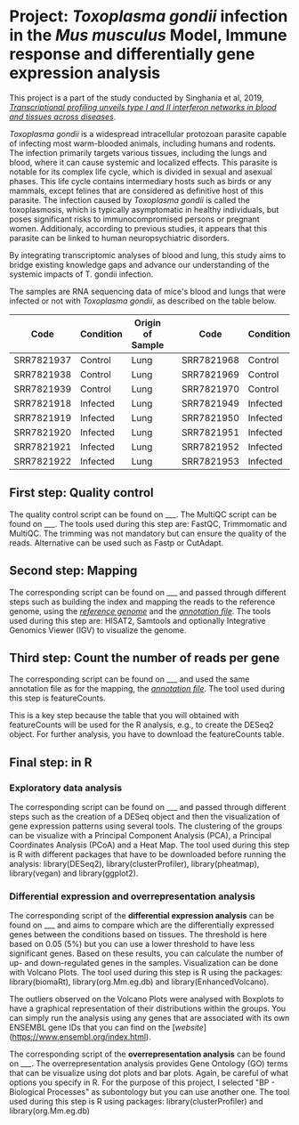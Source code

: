 # **Project: _Toxoplasma gondii_ infection in the _Mus musculus_ Model, Immune response and differentially gene expression analysis**

This project is a part of the study conducted by Singhania et al, 2019, [*Transcriptional profiling unveils type I and II interferon networks in blood and tissues across diseases*](https://www.nature.com/articles/s41467-019-10601-6).

_Toxoplasma gondii_ is a widespread intracellular protozoan parasite capable of infecting most warm-blooded animals, including humans and rodents. The infection primarily targets various tissues, including the lungs and blood, where it can cause systemic and localized effects. This parasite is notable for its complex life cycle, which is divided in sexual and asexual phases. This life cycle contains intermediary hosts such as birds or any mammals, except felines that are considered as definitive host of this parasite. The infection caused by _Toxoplasma gondii_ is called the toxoplasmosis, which is typically asymptomatic in healthy individuals, but poses significant risks to immunocompromised persons or pregnant women. Additionaly, according to previous studies, it appears that this parasite can be linked to human neuropsychiatric disorders. 

By integrating transcriptomic analyses of blood and lung, this study aims to bridge existing knowledge gaps and advance our understanding of the systemic impacts of T. gondii infection.

The samples are RNA sequencing data of mice's blood and lungs that were infected or not with _Toxoplasma gondii_, as described on the table below.

| Code        | Condition | Origin of Sample |              | Code        | Condition | Origin of Sample |
|-------------|-----------|------------------|--------------|-------------|-----------|------------------|
| SRR7821937  | Control   | Lung             |              | SRR7821968  | Control   | Blood            |
| SRR7821938  | Control   | Lung             |              | SRR7821969  | Control   | Blood            |
| SRR7821939  | Control   | Lung             |              | SRR7821970  | Control   | Blood            |
| SRR7821918  | Infected  | Lung             |              | SRR7821949  | Infected  | Blood            |
| SRR7821919  | Infected  | Lung             |              | SRR7821950  | Infected  | Blood            |
| SRR7821920  | Infected  | Lung             |              | SRR7821951  | Infected  | Blood            |
| SRR7821921  | Infected  | Lung             |              | SRR7821952  | Infected  | Blood            |
| SRR7821922  | Infected  | Lung             |              | SRR7821953  | Infected  | Blood            |


## **First step: Quality control**

The quality control script can be found on ___. The MultiQC script can be found on ___. 
The tools used during this step are: FastQC, Trimmomatic and MultiQC. The trimming was not mandatory but can ensure the quality of the reads. Alternative can be used such as Fastp or CutAdapt.

## **Second step: Mapping**

The corresponding script can be found on ___ and passed through different steps such as building the index and mapping the reads to the reference genome, using the [*reference genome*](https://ftp.ensembl.org/pub/release-113/fasta/mus_musculus/dna/Mus_musculus.GRCm39.dna.primary_assembly.fa.gz) and the [*annotation file*](https://ftp.ensembl.org/pub/release-113/gtf/mus_musculus/Mus_musculus.GRCm39.113.gtf.gz).
The tools used during this step are: HISAT2, Samtools and optionally Integrative Genomics Viewer (IGV) to visualize the genome. 

## **Third step: Count the number of reads per gene**

The corresponding script can be found on ___ and used the same annotation file as for the mapping, the [*annotation file*](https://ftp.ensembl.org/pub/release-113/gtf/mus_musculus/Mus_musculus.GRCm39.113.gtf.gz).
The tool used during this step is featureCounts.

This is a key step because the table that you will obtained with featureCounts will be used for the R analysis, e.g., to create the DESeq2 object. For further analysis, you have to download the featureCounts table. 

## **Final step: in R** 

### **Exploratory data analysis** 

The corresponding script can be found on ___ and passed through different steps such as the creation of a DESeq object and then the visualization of gene expression patterns using several tools. The clustering of the groups can be visualize with a Principal Component Analysis (PCA), a Principal Coordinates Analysis (PCoA) and a Heat Map. 
The tool used during this step is R with different packages that have to be downloaded before running the analysis: library(DESeq2), library(clusterProfiler), library(pheatmap), library(vegan) and library(ggplot2). 

### **Differential expression and overrepresentation analysis** 

The corresponding script of the **differential expression analysis** can be found on ___ and aims to compare which are the differentially expressed genes between the conditions based on tissues. The threshold is here based on 0.05 (5%) but you can use a lower threshold to have less significant genes. Based on these results, you can calculate the number of up- and down-regulated genes in the samples. Visualization can be done with Volcano Plots. 
The tool used during this step is R using the packages: library(biomaRt), library(org.Mm.eg.db) and library(EnhancedVolcano).

The outliers observed on the Volcano Plots were analysed with Boxplots to have a graphical representation of their distributions within the groups. You can simply run the analysis using any genes that are associated with its own ENSEMBL gene IDs that you can find on the [*website*] (https://www.ensembl.org/index.html).

The corresponding script of the **overrepresentation analysis** can be found on ___. The overrepresentation analysis provides Gene Ontology (GO) terms that can be visualize using dot plots and bar plots. Again, be careful of what options you specify in R. For the purpose of this project, I selected "BP - Biological Processes" as subontology but you can use another one. 
The tool used during this step is R using packages: library(clusterProfiler) and library(org.Mm.eg.db)




